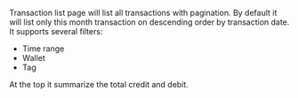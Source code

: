 Transaction list page will list all transactions with pagination. By default it will list only this 
month transaction on descending order by transaction date. 
It supports several filters:
- Time range
- Wallet
- Tag

At the top it summarize the total credit and debit.